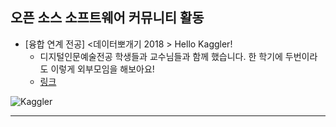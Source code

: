 ## 오픈 소스 소프트웨어 커뮤니티 활동

* [융합 연계 전공] <데이터뽀개기 2018 > Hello Kaggler! 
   - 디지털인문예술전공 학생들과 교수님들과 함께 했습니다. 한 학기에 두번이라도 이렇게 외부모임을 해보아요!
   - [링크](https://www.facebook.com/HallymUniversityDAH/photos/gm.432164947308138/753208688361487/?type=3&theater&ifg=1)
   
![Kaggler](https://github.com/Hallym-OpenSourceSW/Hallym-OpenSourceSW.github.io/blob/master/img/comm1.jpg)

*  *  *

